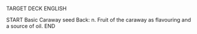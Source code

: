 TARGET DECK
ENGLISH

START
Basic
Caraway seed
Back: n. Fruit of the caraway as flavouring and a source of oil.
END
